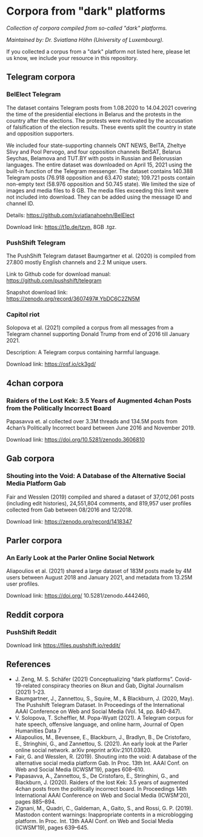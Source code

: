 # Corpora from "dark" platforms
*Collection of corpora compiled from so-called "dark" platforms.*

*Maintained by: Dr. Sviatlana Höhn (University of Luxembourg).*

If you collected a corpus from a "dark" platform not listed here, please let us know, we include your resource in this repository.

## Telegram corpora

### BelElect Telegram

The dataset contains Telegram posts from 1.08.2020 to 14.04.2021 covering the time of the presidential elections in Belarus and the protests in the country after the elections. The protests were motivated by the accusation of falsification of the election results. These events split the country in state  and opposition supporters. 

We included four state-supporting channels ONT NEWS, BelTA, Zheltye Slivy and Pool Pervogo, and four opposition channels BelSAT, Belarus Seychas, Belamova and TUT.BY with posts in Russian and Belorussian languages. The entire dataset was downloaded on April 15, 2021 using the built-in function of the Telegram messenger. The dataset contains 140.388 Telegram posts (76.918 opposition and 63.470 state); 109.721 posts contain non-empty text (58.976 opposition and 50.745 state). We limited the size of images and media files to 8 GB. The media files exceeding this limit were not included into download. They can be added using the message ID and channel ID.

Details: https://github.com/sviatlanahoehn/BelElect

Download link: https://t1p.de/tzyn, 8GB .tgz.

### PushShift Telegram
The PushShift Telegram dataset Baumgartner et al. (2020) is compiled from 27.800 mostly English channels and 2.2 M unique users.

Link to Github code for download manual: https://github.com/pushshift/telegram

Snapshot download link: https://zenodo.org/record/3607497#.YbDC6C2ZN5M

### Capitol riot
Solopova et al. (2021) compiled a corpus from all messages from a Telegram channel supporting Donald Trump from end of 2016 till January 2021.

Description: A Telegram corpus containing harmful language. 

Download link: https://osf.io/ck3gd/

## 4chan corpora

### Raiders of the Lost Kek: 3.5 Years of Augmented 4chan Posts from the Politically Incorrect Board

Papasavva et. al collected over 3.3M threads and 134.5M posts from 4chan’s Politically Incorrect board between June 2016 and November 2019.

Download link: https://doi.org/10.5281/zenodo.3606810

## Gab corpora

### Shouting into the Void: A Database of the Alternative Social Media Platform Gab

Fair and Wesslen (2019) compiled and shared a dataset of 37,012,061 posts (including edit histories), 24,551,804 comments, and 819,957 user profiles collected from Gab between 08/2016 and 12/2018.

Download link: https://zenodo.org/record/1418347

## Parler corpora

### An Early Look at the Parler Online Social Network

Aliapoulios et al. (2021) shared a large dataset of 183M posts made by 4M users between August 2018 and January 2021, and metadata from 13.25M user profiles.

Download link: https://doi.org/ 10.5281/zenodo.4442460,

## Reddit corpora
### PushShift Reddit
Download link https://files.pushshift.io/reddit/

## References
* J. Zeng, M. S. Schäfer (2021) Conceptualizing “dark platforms”. Covid-19-related conspiracy theories on 8kun and Gab, Digital Journalism (2021) 1–23.
* Baumgartner, J., Zannettou, S., Squire, M., & Blackburn, J. (2020, May). The Pushshift Telegram Dataset. In Proceedings of the International AAAI Conference on Web and Social Media (Vol. 14, pp. 840-847).
* V. Solopova, T. Scheffler, M. Popa-Wyatt (2021). A Telegram corpus for hate speech, offensive language, and online harm, Journal of Open Humanities Data 7 
* Aliapoulios, M., Bevensee, E., Blackburn, J., Bradlyn, B., De Cristofaro, E., Stringhini, G., and Zannettou, S. (2021). An early look at the Parler online social
network. arXiv preprint arXiv:2101.03820.
* Fair, G. and Wesslen, R. (2019). Shouting into the void: A database of the alternative social media platform Gab. In Proc. 13th Int. AAAI Conf. on Web and Social Media (ICWSM’19), pages 608–610.
* Papasavva, A., Zannettou, S., De Cristofaro, E., Stringhini, G., and Blackburn, J. (2020). Raiders of the lost Kek: 3.5 years of augmented 4chan posts from the politically incorrect board. In Proceedings 14th International AAAI Conference on Web and Social Media (ICWSM’20), pages 885–894.
* Zignani, M., Quadri, C., Galdeman, A., Gaito, S., and Rossi, G. P. (2019). Mastodon content warnings: Inappropriate contents in a microblogging platform. In
Proc. Int. 13th AAAI Conf. on Web and Social Media (ICWSM’19), pages 639–645.




